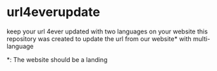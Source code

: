 # url4everupdate
keep your url 4ever updated with two languages on your website
this repository was created to update the url from our website* with multi-language

*: The website should be a landing
